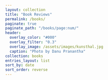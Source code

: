 ```yaml
---
layout: collection
title: "Book Reviews"
permalink: /books/
paginate: true
paginate_path: "/books/page:num/"  
header:
  overlay_color: "#000"
  overlay_filter: "0.3"
  overlay_image: /assets/images/kunsthal.jpg
  caption: "Photo by Danu Pranantha"
collection: books
entries_layout: list
sort_by: date
sort_order: reverse
---
```


<link rel="stylesheet" href="{{ '/assets/css/customs.css' | relative_url }}">
<!-- Your blog content here -->
